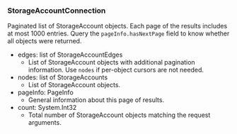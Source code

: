 ### StorageAccountConnection
Paginated list of StorageAccount objects. Each page of the results includes at most 1000 entries. Query the `pageInfo.hasNextPage` field to know whether all objects were returned.

- edges: list of StorageAccountEdges
  - List of StorageAccount objects with additional pagination information. Use `nodes` if per-object cursors are not needed.
- nodes: list of StorageAccounts
  - List of StorageAccount objects.
- pageInfo: PageInfo
  - General information about this page of results.
- count: System.Int32
  - Total number of StorageAccount objects matching the request arguments.
